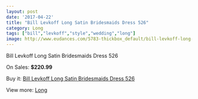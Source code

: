 ```yaml
---
layout: post
date: '2017-04-22'
title: "Bill Levkoff Long Satin Bridesmaids Dress 526"
category: Long
tags: ["bill","levkoff","style","wedding","long"]
image: http://www.eudances.com/5783-thickbox_default/bill-levkoff-long-satin-bridesmaids-dress-526.jpg
---
```

Bill Levkoff Long Satin Bridesmaids Dress 526

On Sales: **$220.99**
<a href="https://www.eudances.com/en/long/2022-bill-levkoff-long-satin-bridesmaids-dress-526.html"><amp-img layout="responsive" width="600" height="600" src="//www.eudances.com/5783-thickbox_default/bill-levkoff-long-satin-bridesmaids-dress-526.jpg" alt="Bill Levkoff Long Satin Bridesmaids Dress 526 0" /></a>

Buy it: [Bill Levkoff Long Satin Bridesmaids Dress 526](https://www.eudances.com/en/long/2022-bill-levkoff-long-satin-bridesmaids-dress-526.html "Bill Levkoff Long Satin Bridesmaids Dress 526")

View more: [Long](https://www.eudances.com/en/21-long "Long")